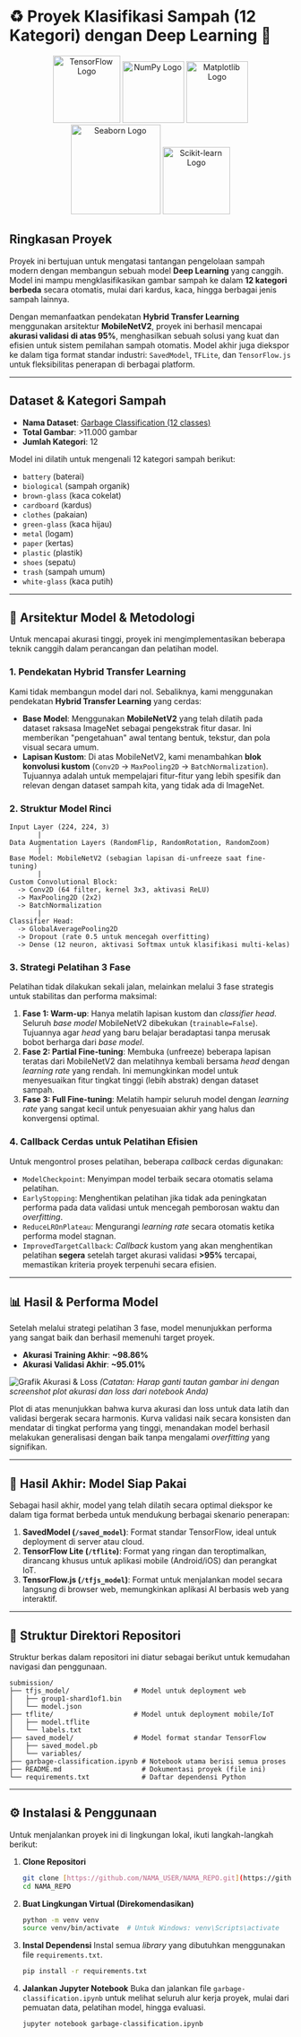 # ♻️ Proyek Klasifikasi Sampah (12 Kategori) dengan Deep Learning 🧠

<p align="center">
  <img src="https://upload.wikimedia.org/wikipedia/commons/thumb/2/2d/Tensorflow_logo.svg/1200px-Tensorflow_logo.svg.png" width="120" alt="TensorFlow Logo">
  <img src="https://upload.wikimedia.org/wikipedia/commons/thumb/3/31/NumPy_logo_2020.svg/2560px-NumPy_logo_2020.svg.png" width="110" alt="NumPy Logo">
  <img src="https://upload.wikimedia.org/wikipedia/commons/thumb/0/01/Created_with_Matplotlib-logo.svg/1200px-Created_with_Matplotlib-logo.svg.png" width="110" alt="Matplotlib Logo">
  <img src="https://pyfi.com/cdn/shop/articles/seaborn.webp?v=1711983007" width="160" alt="Seaborn Logo">
  <img src="https://upload.wikimedia.org/wikipedia/commons/thumb/0/05/Scikit_learn_logo_small.svg/1200px-Scikit_learn_logo_small.svg.png" width="120" alt="Scikit-learn Logo">
</p>

## Ringkasan Proyek

Proyek ini bertujuan untuk mengatasi tantangan pengelolaan sampah modern dengan membangun sebuah model **Deep Learning** yang canggih. Model ini mampu mengklasifikasikan gambar sampah ke dalam **12 kategori berbeda** secara otomatis, mulai dari kardus, kaca, hingga berbagai jenis sampah lainnya.

Dengan memanfaatkan pendekatan **Hybrid Transfer Learning** menggunakan arsitektur **MobileNetV2**, proyek ini berhasil mencapai **akurasi validasi di atas 95%**, menghasilkan sebuah solusi yang kuat dan efisien untuk sistem pemilahan sampah otomatis. Model akhir juga diekspor ke dalam tiga format standar industri: `SavedModel`, `TFLite`, dan `TensorFlow.js` untuk fleksibilitas penerapan di berbagai platform.

---

## Dataset & Kategori Sampah

- **Nama Dataset**: [Garbage Classification (12 classes)](https://www.kaggle.com/datasets/mostafaabla/garbage-classification)
- **Total Gambar**: >11.000 gambar
- **Jumlah Kategori**: 12

Model ini dilatih untuk mengenali 12 kategori sampah berikut:

- `battery` (baterai)
- `biological` (sampah organik)
- `brown-glass` (kaca cokelat)
- `cardboard` (kardus)
- `clothes` (pakaian)
- `green-glass` (kaca hijau)
- `metal` (logam)
- `paper` (kertas)
- `plastic` (plastik)
- `shoes` (sepatu)
- `trash` (sampah umum)
- `white-glass` (kaca putih)

---

## 🧠 Arsitektur Model & Metodologi

Untuk mencapai akurasi tinggi, proyek ini mengimplementasikan beberapa teknik canggih dalam perancangan dan pelatihan model.

### 1. Pendekatan Hybrid Transfer Learning

Kami tidak membangun model dari nol. Sebaliknya, kami menggunakan pendekatan **Hybrid Transfer Learning** yang cerdas:

- **Base Model**: Menggunakan **MobileNetV2** yang telah dilatih pada dataset raksasa ImageNet sebagai pengekstrak fitur dasar. Ini memberikan "pengetahuan" awal tentang bentuk, tekstur, dan pola visual secara umum.
- **Lapisan Kustom**: Di atas MobileNetV2, kami menambahkan **blok konvolusi kustom** (`Conv2D` -> `MaxPooling2D` -> `BatchNormalization`). Tujuannya adalah untuk mempelajari fitur-fitur yang lebih spesifik dan relevan dengan dataset sampah kita, yang tidak ada di ImageNet.

### 2. Struktur Model Rinci

```
Input Layer (224, 224, 3)
       |
Data Augmentation Layers (RandomFlip, RandomRotation, RandomZoom)
       |
Base Model: MobileNetV2 (sebagian lapisan di-unfreeze saat fine-tuning)
       |
Custom Convolutional Block:
  -> Conv2D (64 filter, kernel 3x3, aktivasi ReLU)
  -> MaxPooling2D (2x2)
  -> BatchNormalization
       |
Classifier Head:
  -> GlobalAveragePooling2D
  -> Dropout (rate 0.5 untuk mencegah overfitting)
  -> Dense (12 neuron, aktivasi Softmax untuk klasifikasi multi-kelas)
```

### 3. Strategi Pelatihan 3 Fase

Pelatihan tidak dilakukan sekali jalan, melainkan melalui 3 fase strategis untuk stabilitas dan performa maksimal:

1.  **Fase 1: Warm-up**: Hanya melatih lapisan kustom dan _classifier head_. Seluruh _base model_ MobileNetV2 dibekukan (`trainable=False`). Tujuannya agar _head_ yang baru belajar beradaptasi tanpa merusak bobot berharga dari _base model_.
2.  **Fase 2: Partial Fine-tuning**: Membuka (unfreeze) beberapa lapisan teratas dari MobileNetV2 dan melatihnya kembali bersama _head_ dengan _learning rate_ yang rendah. Ini memungkinkan model untuk menyesuaikan fitur tingkat tinggi (lebih abstrak) dengan dataset sampah.
3.  **Fase 3: Full Fine-tuning**: Melatih hampir seluruh model dengan _learning rate_ yang sangat kecil untuk penyesuaian akhir yang halus dan konvergensi optimal.

### 4. Callback Cerdas untuk Pelatihan Efisien

Untuk mengontrol proses pelatihan, beberapa _callback_ cerdas digunakan:

- `ModelCheckpoint`: Menyimpan model terbaik secara otomatis selama pelatihan.
- `EarlyStopping`: Menghentikan pelatihan jika tidak ada peningkatan performa pada data validasi untuk mencegah pemborosan waktu dan _overfitting_.
- `ReduceLROnPlateau`: Mengurangi _learning rate_ secara otomatis ketika performa model stagnan.
- `ImprovedTargetCallback`: _Callback_ kustom yang akan menghentikan pelatihan **segera** setelah target akurasi validasi **>95%** tercapai, memastikan kriteria proyek terpenuhi secara efisien.

---

## 📊 Hasil & Performa Model

Setelah melalui strategi pelatihan 3 fase, model menunjukkan performa yang sangat baik dan berhasil memenuhi target proyek.

- **Akurasi Training Akhir**: **~98.86%**
- **Akurasi Validasi Akhir**: **~95.01%**

![Grafik Akurasi & Loss](https://i.imgur.com/your-accuracy-loss-plot-image.png)
_(Catatan: Harap ganti tautan gambar ini dengan screenshot plot akurasi dan loss dari notebook Anda)_

Plot di atas menunjukkan bahwa kurva akurasi dan loss untuk data latih dan validasi bergerak secara harmonis. Kurva validasi naik secara konsisten dan mendatar di tingkat performa yang tinggi, menandakan model berhasil melakukan generalisasi dengan baik tanpa mengalami _overfitting_ yang signifikan.

---

## 🚀 Hasil Akhir: Model Siap Pakai

Sebagai hasil akhir, model yang telah dilatih secara optimal diekspor ke dalam tiga format berbeda untuk mendukung berbagai skenario penerapan:

1.  **SavedModel (`/saved_model`)**: Format standar TensorFlow, ideal untuk deployment di server atau cloud.
2.  **TensorFlow Lite (`/tflite`)**: Format yang ringan dan teroptimalkan, dirancang khusus untuk aplikasi mobile (Android/iOS) dan perangkat IoT.
3.  **TensorFlow.js (`/tfjs_model`)**: Format untuk menjalankan model secara langsung di browser web, memungkinkan aplikasi AI berbasis web yang interaktif.

---

## 📁 Struktur Direktori Repositori

Struktur berkas dalam repositori ini diatur sebagai berikut untuk kemudahan navigasi dan penggunaan.

```
submission/
├── tfjs_model/                # Model untuk deployment web
│   ├── group1-shard1of1.bin
│   └── model.json
├── tflite/                    # Model untuk deployment mobile/IoT
│   ├── model.tflite
│   └── labels.txt
├── saved_model/               # Model format standar TensorFlow
│   ├── saved_model.pb
│   └── variables/
├── garbage-classification.ipynb # Notebook utama berisi semua proses
├── README.md                    # Dokumentasi proyek (file ini)
└── requirements.txt             # Daftar dependensi Python
```

---

## ⚙️ Instalasi & Penggunaan

Untuk menjalankan proyek ini di lingkungan lokal, ikuti langkah-langkah berikut:

1.  **Clone Repositori**

    ```bash
    git clone [https://github.com/NAMA_USER/NAMA_REPO.git](https://github.com/NAMA_USER/NAMA_REPO.git)
    cd NAMA_REPO
    ```

2.  **Buat Lingkungan Virtual (Direkomendasikan)**

    ```bash
    python -m venv venv
    source venv/bin/activate  # Untuk Windows: venv\Scripts\activate
    ```

3.  **Instal Dependensi**
    Instal semua _library_ yang dibutuhkan menggunakan file `requirements.txt`.

    ```bash
    pip install -r requirements.txt
    ```

4.  **Jalankan Jupyter Notebook**
    Buka dan jalankan file `garbage-classification.ipynb` untuk melihat seluruh alur kerja proyek, mulai dari pemuatan data, pelatihan model, hingga evaluasi.
    ```bash
    jupyter notebook garbage-classification.ipynb
    ```
